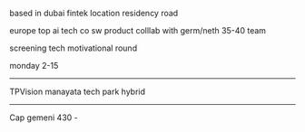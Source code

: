 based in dubai
fintek 
location residency road






europe
top ai tech co
sw product
colllab with germ/neth
35-40 team

screening 
tech
motivational round

monday 2-15

------------------------

TPVision
manayata tech park
hybrid

-----------------------

Cap gemeni 
430 -  
